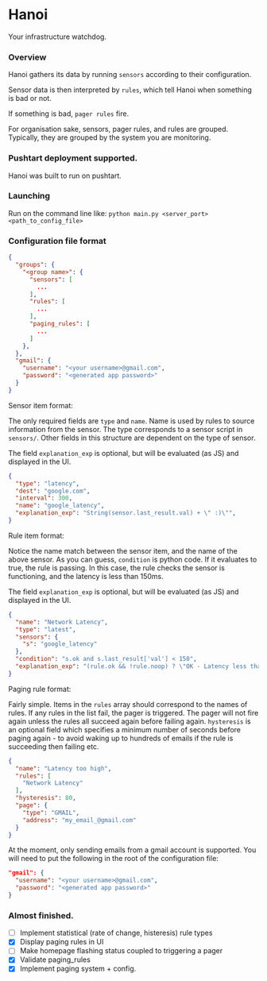 Hanoi
=========

Your infrastructure watchdog.

### Overview

Hanoi gathers its data by running `sensors` according to their configuration.

Sensor data is then interpreted by `rules`, which tell Hanoi when something is bad or not.

If something is bad, `pager rules` fire.

For organisation sake, sensors, pager rules, and rules are grouped. Typically, they are grouped by the system you are monitoring.

### Pushtart deployment supported.

Hanoi was built to run on pushtart.

### Launching

Run on the command line like: `python main.py <server_port> <path_to_config_file>`

### Configuration file format

```json
{
  "groups": {
    "<group name>": {
      "sensors": [
        ...
      ],
      "rules": [
        ...
      ],
      "paging_rules": [
        ...
      ]
    },
  },
  "gmail": {
    "username": "<your username>@gmail.com",
    "password": "<generated app password>"
  }
}
```

Sensor item format:

The only required fields are `type` and `name`. Name is used by rules to source information from the sensor.
The type corresponds to a sensor script in `sensors/`. Other fields in this structure are dependent on the type of sensor.

The field `explanation_exp` is optional, but will be evaluated (as JS) and displayed in the UI.

```json
{
  "type": "latency",
  "dest": "google.com",
  "interval": 300,
  "name": "google_latency",
  "explanation_exp": "String(sensor.last_result.val) + \" :)\"",
}
```

Rule item format:

Notice the name match between the sensor item, and the name of the above sensor.
As you can guess, `condition` is python code. If it evaluates to true, the rule is passing.
In this case, the rule checks the sensor is functioning, and the latency is less than 150ms.

The field `explanation_exp` is optional, but will be evaluated (as JS) and displayed in the UI.

```json
{
  "name": "Network Latency",
  "type": "latest",
  "sensors": {
    "s": "google_latency"
  },
  "condition": "s.ok and s.last_result['val'] < 150",
  "explanation_exp": "(rule.ok && !rule.noop) ? \"OK - Latency less than 150ms\" : (rule.noop ? \"Sensor not ready\" : \"Latency exceeds 150ms\")"
}
```

Paging rule format:

Fairly simple. Items in the `rules` array should correspond to the names of rules. If any rules in the list fail, the pager is triggered.
The pager will not fire again unless the rules all succeed again before failing again. `hysteresis` is an optional field which specifies
a minimum number of seconds before paging again - to avoid waking up to hundreds of emails if the rule is succeeding then failing etc.


```json
{
  "name": "Latency too high",
  "rules": [
    "Network Latency"
  ],
  "hysteresis": 80,
  "page": {
    "type": "GMAIL",
    "address": "my_email_@gmail.com"
  }
}
```

At the moment, only sending emails from a gmail account is supported. You will need to put the following in the root of the configuration file:

```json
"gmail": {
  "username": "<your username>@gmail.com",
  "password": "<generated app password>"
}
```

### Almost finished.

 - [ ] Implement statistical (rate of change, histeresis) rule types
 - [x] Display paging rules in UI
 - [ ] Make homepage flashing status coupled to triggering a pager
 - [x] Validate paging_rules
 - [x] Implement paging system + config.
